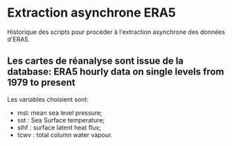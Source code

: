 # Extraction asynchrone ERA5
Historique des scripts pour procéder à l'extraction asynchrone des données d'ERA5.

Les cartes de réanalyse sont issue de la database: **ERA5 hourly data on single levels from 1979 to present**
 -----
 
Les variables choisient sont:
- msl: mean sea level pressure;
- sst : Sea Surface temperature;
- slhf : surface latent heat flux;
- tcwv : total column water vapour.
